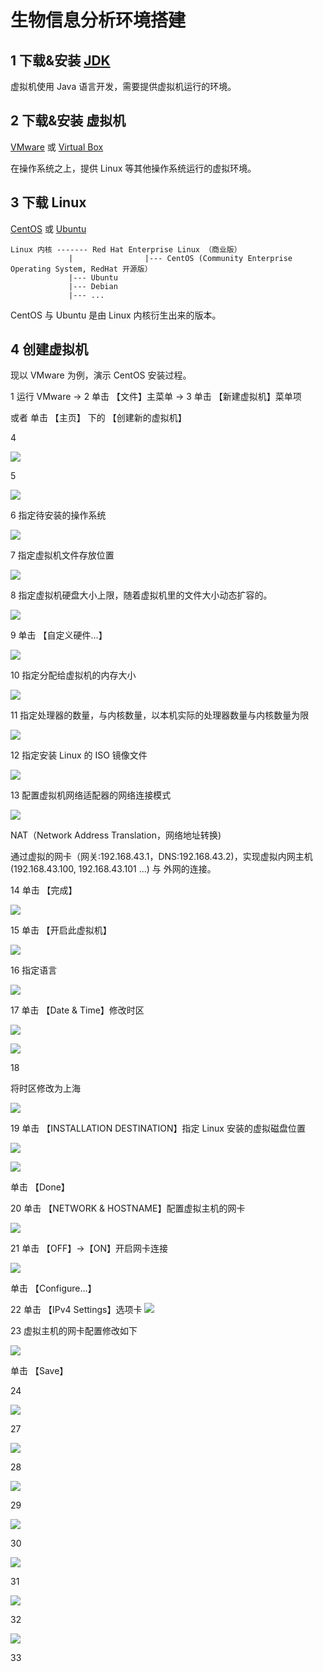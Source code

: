 # 生物信息分析环境搭建
## 1 下载&安装 [JDK](https://www.oracle.com/technetwork/java/javase/downloads/jdk11-downloads-5066655.html)

虚拟机使用 Java 语言开发，需要提供虚拟机运行的环境。

## 2 下载&安装 虚拟机
[VMware](https://www.vmware.com/go/getworkstation-win) 或 [Virtual Box](https://www.virtualbox.org/wiki/Downloads)

在操作系统之上，提供 Linux 等其他操作系统运行的虚拟环境。

## 3 下载 Linux
[CentOS](https://www.centos.org/) 或 [Ubuntu](https://www.ubuntu.com/download/desktop)
```
Linux 内核 ------- Red Hat Enterprise Linux （商业版）
             |                |--- CentOS (Community Enterprise Operating System, RedHat 开源版）
             |--- Ubuntu
             |--- Debian
             |--- ...
```
CentOS 与 Ubuntu 是由 Linux 内核衍生出来的版本。

## 4 创建虚拟机

现以 VMware 为例，演示 CentOS 安装过程。

1 运行 VMware -> 2 单击 【文件】主菜单 -> 3 单击 【新建虚拟机】菜单项 

  或者 单击 【主页】 下的 【创建新的虚拟机】

4

![](https://github.com/QifengSun/bioinfomatics/blob/master/png/vmware_1.png)

5

![](https://github.com/QifengSun/bioinfomatics/blob/master/png/vmware_2.png)

6 指定待安装的操作系统

![](https://github.com/QifengSun/bioinfomatics/blob/master/png/vmware_3.png)

7 指定虚拟机文件存放位置

![](https://github.com/QifengSun/bioinfomatics/blob/master/png/vmware_4.png)

8 指定虚拟机硬盘大小上限，随着虚拟机里的文件大小动态扩容的。

![](https://github.com/QifengSun/bioinfomatics/blob/master/png/vmware_5.png)

9 单击 【自定义硬件...】

![](https://github.com/QifengSun/bioinfomatics/blob/master/png/vmware_6.png)

10 指定分配给虚拟机的内存大小

![](https://github.com/QifengSun/bioinfomatics/blob/master/png/vmware_7.png)

11 指定处理器的数量，与内核数量，以本机实际的处理器数量与内核数量为限

![](https://github.com/QifengSun/bioinfomatics/blob/master/png/vmware_8.png)

12 指定安装 Linux 的 ISO 镜像文件

![](https://github.com/QifengSun/bioinfomatics/blob/master/png/vmware_9.png)

13 配置虚拟机网络适配器的网络连接模式

![](https://github.com/QifengSun/bioinfomatics/blob/master/png/vmware_10.png)

NAT（Network Address Translation，网络地址转换)

通过虚拟的网卡（网关:192.168.43.1，DNS:192.168.43.2)，实现虚拟内网主机 (192.168.43.100, 192.168.43.101 ...) 与 外网的连接。

14 单击 【完成】

![](https://github.com/QifengSun/bioinfomatics/blob/master/png/vmware_11.png)

15 单击 【开启此虚拟机】

![](https://github.com/QifengSun/bioinfomatics/blob/master/png/CentOS_1.png)

16 指定语言

![](https://github.com/QifengSun/bioinfomatics/blob/master/png/CentOS_2.png)

17 单击 【Date & Time】修改时区

![](https://github.com/QifengSun/bioinfomatics/blob/master/png/CentOS_3.png)

![](https://github.com/QifengSun/bioinfomatics/blob/master/png/CentOS_4.png)

18 

 将时区修改为上海

![](https://github.com/QifengSun/bioinfomatics/blob/master/png/CentOS_5.png)

19 单击 【INSTALLATION DESTINATION】指定 Linux 安装的虚拟磁盘位置

![](https://github.com/QifengSun/bioinfomatics/blob/master/png/CentOS_6.png)

![](https://github.com/QifengSun/bioinfomatics/blob/master/png/CentOS_7.png)

单击 【Done】

20 单击 【NETWORK & HOSTNAME】配置虚拟主机的网卡

![](https://github.com/QifengSun/bioinfomatics/blob/master/png/CentOS_8.png)

21 单击 【OFF】->【ON】开启网卡连接

![](https://github.com/QifengSun/bioinfomatics/blob/master/png/CentOS_9.png)

单击 【Configure...】

22 单击 【IPv4 Settings】选项卡 
![](https://github.com/QifengSun/bioinfomatics/blob/master/png/CentOS_10.png)

23 虚拟主机的网卡配置修改如下

![](https://github.com/QifengSun/bioinfomatics/blob/master/png/CentOS_11.png)

单击 【Save】

24 

![](https://github.com/QifengSun/bioinfomatics/blob/master/png/CentOS_12.png)

27 

![](https://github.com/QifengSun/bioinfomatics/blob/master/png/CentOS_13.png)

28 

![](https://github.com/QifengSun/bioinfomatics/blob/master/png/CentOS_14.png)

29 

![](https://github.com/QifengSun/bioinfomatics/blob/master/png/CentOS_15.png)

30 

![](https://github.com/QifengSun/bioinfomatics/blob/master/png/CentOS_16.png)

31 

![](https://github.com/QifengSun/bioinfomatics/blob/master/png/CentOS_17.png)

32 

![](https://github.com/QifengSun/bioinfomatics/blob/master/png/CentOS_18.png)

33 

